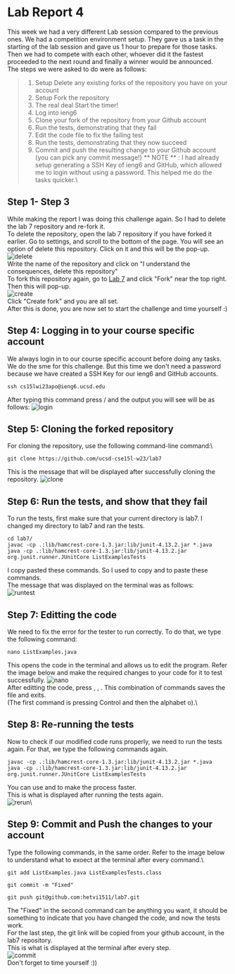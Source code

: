 # Lab Report 4


This week we had a very different Lab session compared to the previous ones. We had a competition environment setup. They gave us a task in the 
starting of the lab session and gave us 1 hour to prepare for those tasks. Then we had to compete with each other, whoever did it the fastest proceeded 
to the next round and finally a winner would be announced.\
The steps we were asked to do were as follows:
> 1. Setup Delete any existing forks of the repository you have on your account
> 2. Setup Fork the repository
> 3. The real deal Start the timer!
> 4. Log into ieng6
> 5. Clone your fork of the repository from your Github account
> 6. Run the tests, demonstrating that they fail
> 7. Edit the code file to fix the failing test
> 8. Run the tests, demonstrating that they now succeed
> 9. Commit and push the resulting change to your Github account (you can pick any commit message!)
** NOTE ** : I had already setup generating a SSH Key of ieng6 and GitHub, which allowed me to login without using a password. This helped me do the tasks 
quicker.\
## Step 1- Step 3
While making the report I was doing this challenge again. So I had to delete the lab 7 repository and re-fork it.\
To delete the repository, open the lab 7 repository if you have forked it earlier. Go to settings, and scroll to the bottom of the page. You will see an
option of delete this repository. Click on it and this will be the pop-up.\
![delete](https://github.com/hetvi1511/cse15l-lab-reports/blob/main/delete.png)\
Write the name of the repository and click on "I understand the consequences, delete this repository"\
To fork this repository again, go to [Lab 7](https://github.com/ucsd-cse15l-w23/lab7) and click "Fork" near the top right. Then this will pop-up.\
![create](https://github.com/hetvi1511/cse15l-lab-reports/blob/main/refork.png)\
Click "Create fork" and you are all set.\
After this is done, you are now set to start the challenge and time yourself :)
## Step 4: Logging in to your course specific account
We always login in to our course specific account before doing any tasks. We do the sme for this challenge. But this time we don't need a password because
we have created a SSH Key for our ieng6 and GitHub accounts.
```
ssh cs15lwi23apo@ieng6.ucsd.edu
```


After typing this command press <enter>/<return> and the output you will see will be as follows:
![login](https://github.com/hetvi1511/cse15l-lab-reports/blob/main/login.png)
## Step 5: Cloning the forked repository
For cloning the repository, use the following command-line command:\
```
git clone https://github.com/ucsd-cse15l-w23/lab7
```
This is the message that will be displayed after successfully cloning the repository.
![clone](https://github.com/hetvi1511/cse15l-lab-reports/blob/main/clone.png)
## Step 6: Run the tests, and show that they fail
To run the tests, first make sure that your current directory is lab7. I changed my directory to lab7 and ran the tests.
```
cd lab7/
javac -cp .:lib/hamcrest-core-1.3.jar:lib/junit-4.13.2.jar *.java
java -cp .:lib/hamcrest-core-1.3.jar:lib/junit-4.13.2.jar org.junit.runner.JUnitCore ListExamplesTests
```
I copy pasted these commands. So I used <Cntrl-C> to copy and <Cntrl-V> to paste these commands.\
The message that was displayed on the terminal was as follows:\
![runtest](https://github.com/hetvi1511/cse15l-lab-reports/blob/main/runningtests.png)
## Step 7: Editting the code
We need to fix the error for the tester to run correctly. To do that, we type the following command:
```
nano ListExamples.java
```
This opens the code in the terminal and allows us to edit the program. Refer the image below and make the required changes to your code for it to test 
successfully.
![nano](https://github.com/hetvi1511/cse15l-lab-reports/blob/main/nano.png)\
After editting the code, press <Cntrl-O>, <enter>, <Cntrl-X>. This combination of commands saves the file and exits.\
(The first command is pressing Control and then the alphabet o).\
## Step 8: Re-running the tests
Now to check if our modified code runs properly, we need to run the tests again. For that, we type the following commands again.
```
javac -cp .:lib/hamcrest-core-1.3.jar:lib/junit-4.13.2.jar *.java
java -cp .:lib/hamcrest-core-1.3.jar:lib/junit-4.13.2.jar org.junit.runner.JUnitCore ListExamplesTests
```
You can use <up> and <enter> to make the process faster.\
This is what is displayed after running the tests again.\
![rerun](https://github.com/hetvi1511/cse15l-lab-reports/blob/main/rerun.png)\
## Step 9: Commit and Push the changes to your account
Type the following commands, in the same order. Refer to the image below to understand what to exoect at the terminal after every command.\
```
git add ListExamples.java ListExamplesTests.class
```
```
git commit -m "Fixed"
```
```
git push git@github.com:hetvi1511/lab7.git
```
The "Fixed" in the second command can be anything you want, it should be something to indicate that you have changed the code, and now the tests work.\
For the last step, the git link will be copied from your github account, in the lab7 repository.\
This is what is displayed at the terminal after every step.\
![commit](https://github.com/hetvi1511/cse15l-lab-reports/blob/main/commit.png)\
Don't forget to time yourself :))
